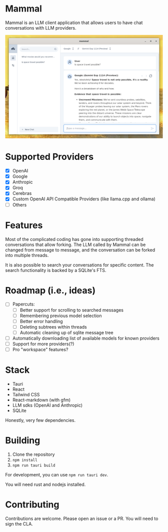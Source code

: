 # Mammal

Mammal is an LLM client application that allows users to have chat conversations with LLM providers.

![Mammal](./screenshot.png)

# Supported Providers

- [x] OpenAI
- [x] Google
- [x] Anthropic
- [x] Groq
- [x] Cerebras
- [x] Custom OpenAI API Compatible Providers (like llama.cpp and ollama)
- [ ] Others

# Features

Most of the complicated coding has gone into supporting threaded conversations that allow forking. The LLM called by Mammal can be changed from message to message, and the conversation can be forked into multiple threads.

It is also possible to search your conversations for specific content. The search functionality is backed by a SQLite's FTS.

# Roadmap (i.e., ideas)

- [ ] Papercuts:
  - [ ] Better support for scrolling to searched messages
  - [ ] Remembering previous model selection
  - [ ] Better error handling
  - [ ] Deleting subtrees within threads
  - [ ] Automatic cleaning up of sqlite message tree
- [ ] Automatically downloading list of available models for known providers
- [ ] Support for more providers(?)
- [ ] Pro "workspace" features?

# Stack

- Tauri
- React
- Tailwind CSS
- React-markdown (with gfm)
- LLM sdks (OpenAI and Anthropic)
- SQLite

Honestly, very few dependencies.

# Building

1. Clone the repository
2. `npm install`
3. `npm run tauri build`

For development, you can use `npm run tauri dev`.

You will need rust and nodejs installed.

# Contributing

Contributions are welcome. Please open an issue or a PR.
You will need to sign the CLA.
